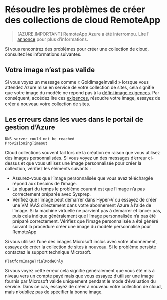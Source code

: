 
<properties
    pageTitle="Résoudre les problèmes de collections de cloud RemoteApp - création | Microsoft Azure"
    description="Découvrez comment résoudre les problèmes de création d’une collection de sites RemoteApp cloud"
    services="remoteapp"
    documentationCenter=""
    authors="vkbucha"
    manager="mbaldwin" />

<tags
    ms.service="remoteapp"
    ms.workload="tbd"
    ms.tgt_pltfrm="na"
    ms.devlang="na"
    ms.topic="article"
    ms.date="08/15/2016"
    ms.author="elizapo" />



# <a name="troubleshoot-creating-remoteapp-cloud-collections"></a>Résoudre les problèmes de créer des collections de cloud RemoteApp

> [AZURE.IMPORTANT]
> RemoteApp Azure a été interrompu. Lire l' [annonce](https://go.microsoft.com/fwlink/?linkid=821148) pour plus d’informations.

Si vous rencontrez des problèmes pour créer une collection de cloud, consultez les informations suivantes.

## <a name="your-image-is-invalid"></a>Votre image n’est pas valide ##
Si vous voyez un message comme « GoldImageInvalid » lorsque vous attendez Azure mise en service de votre collection de sites, cela signifie que votre image du modèle ne répond pas à la [défini image exigences](remoteapp-imagereqs.md). Par conséquent, accédez lire ces [exigences](remoteapp-imagereqs.md), résoudre votre image, essayez de créer à nouveau votre collection de sites.

## <a name="common-errors-seen-in-the-azure-management-portal"></a>Les erreurs dans les vues dans le portail de gestion d’Azure

    DNS server could not be reached
    ProvisioningTimeout

Cloud collections souvent fail lors de la création en raison que vous utilisez des images personnalisées.  Si vous voyez un des messages d’erreur ci-dessus et que vous utilisez une image personnalisée pour créer la collection, vérifiez les éléments suivants :

- Assurez-vous que l’image personnalisée que vous avez téléchargée répond aux besoins de l’image.
- La plupart du temps le problème courant est que l’image n’a pas correctement préparée avec Sysprep.  
- Vérifiez que l’image peut démarrer dans Hyper-V ou essayez de créer une VM IAAS directement dans votre abonnement Azure à l’aide de l’image. Si la machine virtuelle ne parvient pas à démarrer et lancer pas, puis cela indique généralement que l’image personnalisée n’a pas été préparé correctement.  Vérifiez que l’image personnalisée a été généré suivant la procédure créer une image du modèle personnalisé pour RemoteApp

Si vous utilisez l’une des images Microsoft inclus avec votre abonnement, essayez de créer la collection de sites à nouveau. Si le problème persiste contactez le support technique Microsoft.

    PlatformImageTrialModeOnly

Si vous voyez cette erreur cela signifie généralement que vous été mis à niveau vers un compte payé mais que vous essayez d’utiliser une image fournis par Microsoft valide uniquement pendant le mode d’évaluation du service. Dans ce cas, essayez de créer à nouveau votre collection de cloud, mais n’oubliez pas de spécifier la bonne image.
